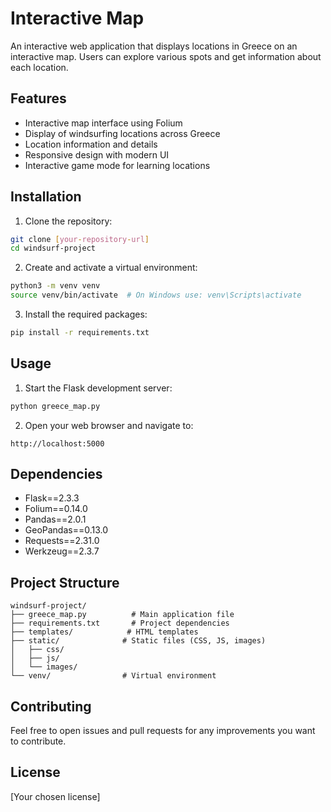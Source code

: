 # Interactive Map

An interactive web application that displays locations in Greece on an interactive map. Users can explore various  spots and get information about each location.

## Features

- Interactive map interface using Folium
- Display of windsurfing locations across Greece
- Location information and details
- Responsive design with modern UI
- Interactive game mode for learning locations

## Installation

1. Clone the repository:
```bash
git clone [your-repository-url]
cd windsurf-project
```

2. Create and activate a virtual environment:
```bash
python3 -m venv venv
source venv/bin/activate  # On Windows use: venv\Scripts\activate
```

3. Install the required packages:
```bash
pip install -r requirements.txt
```

## Usage

1. Start the Flask development server:
```bash
python greece_map.py
```

2. Open your web browser and navigate to:
```
http://localhost:5000
```

## Dependencies

- Flask==2.3.3
- Folium==0.14.0
- Pandas==2.0.1
- GeoPandas==0.13.0
- Requests==2.31.0
- Werkzeug==2.3.7

## Project Structure

```
windsurf-project/
├── greece_map.py          # Main application file
├── requirements.txt       # Project dependencies
├── templates/            # HTML templates
├── static/              # Static files (CSS, JS, images)
│   ├── css/
│   ├── js/
│   └── images/
└── venv/                # Virtual environment
```

## Contributing

Feel free to open issues and pull requests for any improvements you want to contribute.

## License

[Your chosen license]